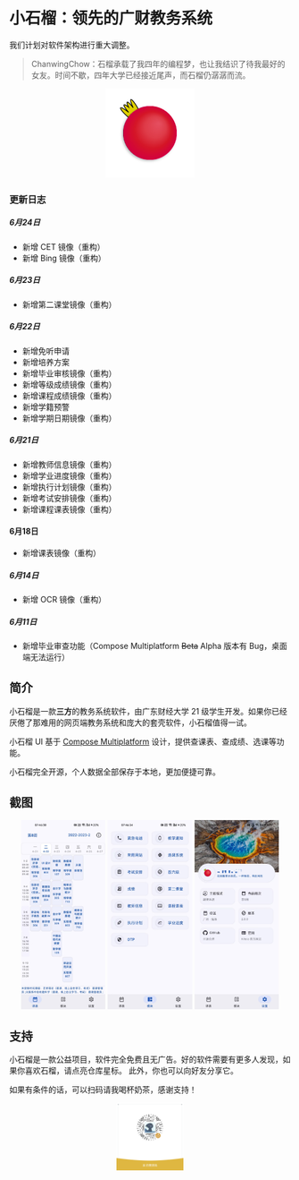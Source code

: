 # 小石榴：领先的广财教务系统

我们计划对软件架构进行重大调整。

> ChanwingChow：石榴承载了我四年的编程梦，也让我结识了待我最好的女友。时间不歇，四年大学已经接近尾声，而石榴仍潺潺而流。

<p align="center">
    <img src="composeApp/src/commonMain/composeResources/drawable/punica.png"
        alt="Punica logo"
        width="160" />
</p>

### 更新日志

##### 6月24日

- 新增 CET 镜像（重构）
- 新增 Bing 镜像（重构）

##### 6月23日

- 新增第二课堂镜像（重构）

##### 6月22日

- 新增免听申请
- 新增培养方案
- 新增毕业审核镜像（重构）
- 新增等级成绩镜像（重构）
- 新增课程成绩镜像（重构）
- 新增学籍预警
- 新增学期日期镜像（重构）

##### 6月21日

- 新增教师信息镜像（重构）
- 新增学业进度镜像（重构）
- 新增执行计划镜像（重构）
- 新增考试安排镜像（重构）
- 新增课程课表镜像（重构）

#### 6月18日

- 新增课表镜像（重构）

##### 6月14日

- 新增 OCR 镜像（重构）

##### 6月11日

- 新增毕业审查功能（Compose Multiplatform ~~Beta~~ Alpha 版本有 Bug，桌面端无法运行）

## 简介

小石榴是一款**三方**的教务系统软件，由广东财经大学 21 级学生开发。如果你已经厌倦了那难用的网页端教务系统和庞大的套壳软件，小石榴值得一试。

小石榴 UI 基于 [Compose Multiplatform](https://www.jetbrains.com/zh-cn/compose-multiplatform/) 设计，提供查课表、查成绩、选课等功能。

小石榴完全开源，个人数据全部保存于本地，更加便捷可靠。

## 截图

<p align="center">
    <img width="30%" src="readme/2504.21.1.jpg" alt="screenshot" />
    <img width="30%" src="readme/2504.21.2.jpg" alt="screenshot" />
    <img width="30%" src="readme/2504.21.3.jpg" alt="screenshot" />
</p>

## 支持

小石榴是一款公益项目，软件完全免费且无广告。好的软件需要有更多人发现，如果你喜欢石榴，请点亮仓库星标。
此外，你也可以向好友分享它。

如果有条件的话，可以扫码请我喝杯奶茶，感谢支持！

<p align="center">
   <img width="24%" src="readme/qrcode.png" alt="donate" />
</p>